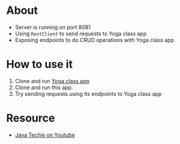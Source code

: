 # About
- Server is running on port 8081
- Using `RestClient` to send requests to Yoga class app
- Exposing endpoints to do CRUD operations with Yoga class app
# How to use it
1. Clone and  run [Yoga class app](https://github.com/web-development-course-way/Yoga-Class-Refactored)
2. Clone and run this app.
3. Try sending requests using its endpoints to Yoga class app 
# Resource
- [Java Techie on Youtube](https://www.youtube.com/watch?v=JnfXVGN0vtc)
